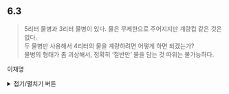 ## 6.3

> 5리터 물병과 3리터 물병이 있다. 물은 무제한으로 주어지지만 계량컵 같은 것은 없다.  
> 두 물병만 사용해서 4리터의 물을 계량하려면 어떻게 하면 되겠는가?  
> 물병의 형태가 좀 괴상해서, 정확히 ‘절반만’ 물을 담는 것 따위는 불가능하다.

이재명
<details>
<summary>접기/펼치기 버튼</summary>
	
아이디어
------
- 3리터를 채운다.
  - 3L (3리터), 0L (5리터)
- 3리터 물을 5리터에 붓는다.
  - 0L (3리터), 3L (5리터)
- 3리터를 채운다.
  - 3L (3리터), 3L (5리터)
- 3리터 물을 5리터가 가득 찰 때까지 붓고 남는 건 남겨둔다.
  - 1L (3리터), 5L (5리터)
- 5리터 물을 전부 버리고 3리터 물을 5리터에 붓는다.
  - 0L (3리터), 1L (5리터)
- 3리터를 채운다.
  - 3L (3리터), 1L (5리터)
- 3리터 물을 5리터에 붓는다.
  - 0L (3리터), 4L (5리터)

풀이 증명
------
- 위 풀이는 3리터에 물을 세 번 채우므로 총 9리터의 물이 든다.
- 들어가는 물의 양을 더 줄일 수는 없을까? 다른 말로는, 이것이 최선인가?
```
최선이다. 물을 채우는 행위는 3리터 물병과 5리터 물병에 대해서만 할 수 있으므로,  
들어가는 물의 양은 수학적으로 3a + 5b (a, b는 모두 0 이상의 정수) 이다.
3L의 배수와 5L의 배수로 4L의 차이를 낼 수 있는 가장 물의 양이 적은 경우로
1L(6L - 5L)와 5L, 그리고 지금처럼 5L와 9L가 있는데,
1L와 5L는 3L를 채우고 5L로 옮기고 3L를 채운 뒤 5L가 가득찰 때까지 5L로 옮겨
1L를 남긴 뒤, 5L에서 1L만큼만 물을 버려낼 수 있다면 6L의 물 만으로도 이 문제를 풀 수 있지만
주어진 두 개의 병 가지고는 그렇게 할 수 있는 방법이 없다.
따라서 풀이처럼 5L와 9L의 차이를 이용하여 푼, 물 9L가 드는 풀이가 최선이다.
```
</details>
